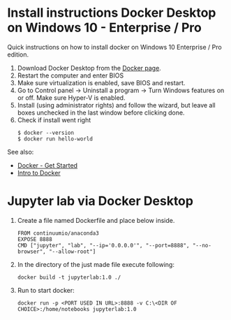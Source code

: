 # Install instructions Docker Desktop on Windows 10 - Enterprise / Pro

Quick instructions on how to install docker on Windows 10 Enterprise / Pro edition.


1. Download Docker Desktop from the [Docker page](https://docs.docker.com/docker-for-windows/install/).
1. Restart the computer and enter BIOS
1. Make sure virtualization is enabled, save BIOS and restart.
1. Go to Control panel -> Uninstall a program -> Turn Windows features on or off. Make sure Hyper-V is enabled.
1. Install (using administrator rights) and follow the wizard, but leave all boxes unchecked in the last window before clicking done.
1. Check if install went right
   ```console  
   $ docker --version
   $ docker run hello-world
   ```  

See also:
* [Docker - Get Started](https://docs.docker.com/get-started/)
* [Intro to Docker](https://docker-curriculum.com/)


# Jupyter lab via Docker Desktop

1. Create a file named Dockerfile and place below inside. 

   ```
   FROM continuumio/anaconda3
   EXPOSE 8888
   CMD ["jupyter", "lab", "--ip='0.0.0.0'", "--port=8888", "--no-browser", "--allow-root"]
   ```
1. In the directory of the just made file execute following:
   ```
   docker build -t jupyterlab:1.0 ./
   ```
1. Run to start docker:
   ```
   docker run -p <PORT USED IN URL>:8888 -v C:\<DIR OF CHOICE>:/home/notebooks jupyterlab:1.0
   ```